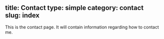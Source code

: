 title: Contact
type: simple
category: contact
slug: index
---
This is the contact page. It will contain information regarding how to contact me.
